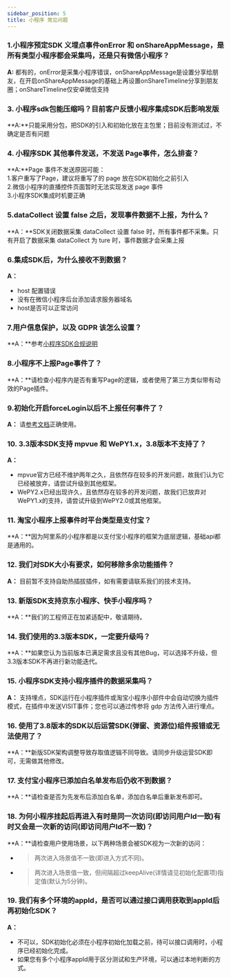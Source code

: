 ```yaml
---
sidebar_position: 5
title: 小程序 常见问题
---
```


### 1.小程序预定SDK 义埋点事件onError 和 onShareAppMessage，是所有类型小程序都会采集吗，还是只有微信小程序？
**A:** 都有的，onError是采集小程序错误，onShareAppMessage是设置分享给朋友，在开启onShareAppMessage的基础上再设置onShareTimeline分享到朋友圈；onShareTimeline仅安卓微信支持

### 3. 小程序sdk包能压缩吗？目前客户反馈小程序集成SDK后影响发版
**A:**只能采用分包，把SDK的引入和初始化放在主包里；目前没有测试过，不确定是否有问题

### 4. 小程序SDK 其他事件发送，不发送 Page事件，怎么排查？
**A:**Page 事件不发送原因可能：<br/>
1.客户重写了Page，建议将重写了的 page 放在SDK初始化之前引入<br/>
2.微信小程序的直播控件页面暂时无法实现发送 page 事件<br/>
3.小程序SDK集成时机要正确

### 5.dataCollect 设置 false 之后，发现事件数据不上报，为什么？
**A：**SDK关闭数据采集 dataCollect 设置 false 时，所有事件都不采集。只有开启了数据采集 dataCollect 为 ture 时，事件数据才会采集上报

### 6.集成SDK后，为什么接收不到数据？
**A：**
* host 配置错误
* 没有在微信小程序后台添加请求服务器域名
* host是否可以正常访问

### 7.用户信息保护，以及 GDPR 该怎么设置？
**A：**参考[小程序SDK合规说明](/docs/compliance/minpCompliance)


### 8.小程序不上报Page事件了？

**A：**请检查小程序内是否有重写Page的逻辑，或者使用了第三方类似带有动效的Page插件。

### 9.初始化开启forceLogin以后不上报任何事件了？

**A：** 请[参考文档](/docs/miniprogram/3.8/initSettings#forcelogin)正确使用。


### 10. 3.3版本SDK支持 mpvue 和 WePY1.x，3.8版本不支持了？
**A：**
* mpvue官方已经不维护两年之久，且依然存在较多的开发问题，故我们认为它已经被放弃，请尝试升级到其他框架。
* WePY2.x已经出现许久，且依然存在较多的开发问题，故我们已放弃对WePY1.x的支持，请尝试升级到WePY2.0或其他框架。

### 11. 淘宝小程序上报事件时平台类型是支付宝？

**A：**因为阿里系的小程序都是以支付宝小程序的框架为底层逻辑，基础api都是通用的。

### 12. 我们对SDK大小有要求，如何移除多余功能插件？

**A：** 目前暂不支持自助热插拔插件，如有需要请联系我们的技术支持。

### 13. 新版SDK支持京东小程序、快手小程序吗？

**A：**我们的工程师正在加紧适配中，敬请期待。

### 14. 我们使用的3.3版本SDK，一定要升级吗？

**A：**如果您认为当前版本已满足需求且没有其他Bug，可以选择不升级，但3.3版本SDK不再进行新功能迭代。

### 15. 小程序SDK支持小程序插件的数据采集吗？

**A：** 支持埋点，SDK运行在小程序插件或淘宝小程序小部件中会自动切换为插件模式，在插件中发送VISIT事件；您也可以通过传参将 gdp 方法传入进行埋点。

### 16. 使用了3.8版本的SDK以后运营SDK(弹窗、资源位)组件报错或无法使用了？

**A：**新版SDK架构调整导致存取值逻辑不同导致。请同步升级运营SDK即可，无需做其他修改。

### 17. 支付宝小程序已添加白名单发布后仍收不到数据？

**A：**请检查是否为先发布后添加白名单，添加白名单后重新发布即可。

### 18. 为何小程序挂起后再进入有时是同一次访问(即访问用户Id一致)有时又会是一次新的访问(即访问用户Id不一致)？

**A：**请检查用户使用场景，以下两种场景会被SDK视为一次新的访问：

* > 两次进入场景值不一致(即进入方式不同)。
* > 两次进入场景值一致，但间隔超过keepAlive(详情请见初始化配置项)指定值(默认为5分钟)。

### 19. 我们有多个环境的appId，是否可以通过接口调用获取到appId后再初始化SDK？
**A：**
* 不可以，SDK初始化必须在小程序初始化加载之前，待可以接口调用时，小程序已经初始化完成。
* 如果您有多个小程序appId用于区分测试和生产环境，可以通过本地判断的方式。
